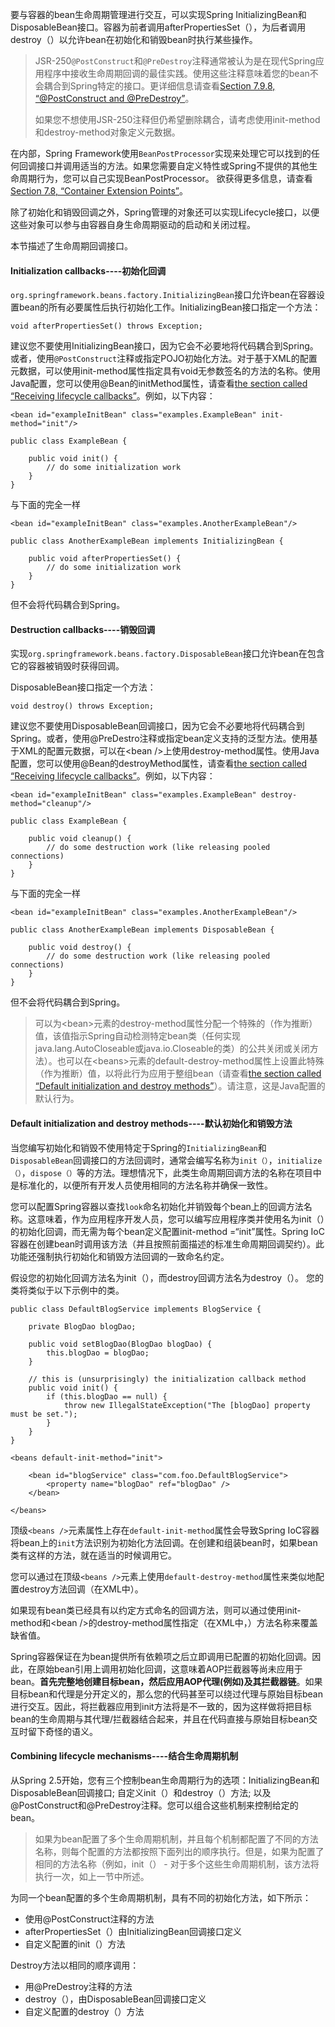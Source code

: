 要与容器的bean生命周期管理进行交互，可以实现Spring InitializingBean和DisposableBean接口。容器为前者调用afterPropertiesSet（），为后者调用destroy（）以允许bean在初始化和销毁bean时执行某些操作。

> JSR-250`@PostConstruct`和`@PreDestroy`注释通常被认为是在现代Spring应用程序中接收生命周期回调的最佳实践。使用这些注释意味着您的bean不会耦合到Spring特定的接口。更详细信息请查看[Section 7.9.8, “@PostConstruct and @PreDestroy”](https://docs.spring.io/spring/docs/4.3.20.RELEASE/spring-framework-reference/htmlsingle/#beans-postconstruct-and-predestroy-annotations)。
>
> 如果您不想使用JSR-250注释但仍希望删除耦合，请考虑使用init-method和destroy-method对象定义元数据。

在内部，Spring Framework使用`BeanPostProcessor`实现来处理它可以找到的任何回调接口并调用适当的方法。如果您需要自定义特性或Spring不提供的其他生命周期行为，您可以自己实现BeanPostProcessor。 欲获得更多信息，请查看[Section 7.8, “Container Extension Points”](https://docs.spring.io/spring/docs/4.3.20.RELEASE/spring-framework-reference/htmlsingle/#beans-factory-extension)。

除了初始化和销毁回调之外，Spring管理的对象还可以实现Lifecycle接口，以便这些对象可以参与由容器自身生命周期驱动的启动和关闭过程。

本节描述了生命周期回调接口。

#### Initialization callbacks----初始化回调

`org.springframework.beans.factory.InitializingBean`接口允许bean在容器设置bean的所有必要属性后执行初始化工作。InitializingBean接口指定一个方法：

```
void afterPropertiesSet() throws Exception;
```

建议您不要使用InitializingBean接口，因为它会不必要地将代码耦合到Spring。或者，使用`@PostConstruct`注释或指定POJO初始化方法。对于基于XML的配置元数据，可以使用init-method属性指定具有void无参数签名的方法的名称。使用Java配置，您可以使用@Bean的initMethod属性，请查看[the section called “Receiving lifecycle callbacks”](https://docs.spring.io/spring/docs/4.3.20.RELEASE/spring-framework-reference/htmlsingle/#beans-java-lifecycle-callbacks)。例如，以下内容：

```
<bean id="exampleInitBean" class="examples.ExampleBean" init-method="init"/>
```

```
public class ExampleBean {

    public void init() {
        // do some initialization work
    }
}
```

与下面的完全一样

```
<bean id="exampleInitBean" class="examples.AnotherExampleBean"/>
```

```
public class AnotherExampleBean implements InitializingBean {

    public void afterPropertiesSet() {
        // do some initialization work
    }
}
```

但不会将代码耦合到Spring。

#### Destruction callbacks----销毁回调

实现`org.springframework.beans.factory.DisposableBean`接口允许bean在包含它的容器被销毁时获得回调。

DisposableBean接口指定一个方法：

```
void destroy() throws Exception;
```

建议您不要使用DisposableBean回调接口，因为它会不必要地将代码耦合到Spring。或者，使用@PreDestro注释或指定bean定义支持的泛型方法。使用基于XML的配置元数据，可以在&lt;bean /&gt;上使用destroy-method属性。使用Java配置，您可以使用@Bean的destroyMethod属性，请查看[the section called “Receiving lifecycle callbacks”](https://docs.spring.io/spring/docs/4.3.20.RELEASE/spring-framework-reference/htmlsingle/#beans-java-lifecycle-callbacks)。例如，以下内容：

```
<bean id="exampleInitBean" class="examples.ExampleBean" destroy-method="cleanup"/>
```

```
public class ExampleBean {

    public void cleanup() {
        // do some destruction work (like releasing pooled connections)
    }
}
```

与下面的完全一样

```
<bean id="exampleInitBean" class="examples.AnotherExampleBean"/>
```

```
public class AnotherExampleBean implements DisposableBean {

    public void destroy() {
        // do some destruction work (like releasing pooled connections)
    }
}
```

但不会将代码耦合到Spring。

> 可以为&lt;bean&gt;元素的destroy-method属性分配一个特殊的（作为推断）值，该值指示Spring自动检测特定bean类（任何实现java.lang.AutoCloseable或java.io.Closeable的类）的公共关闭或关闭方法）。也可以在&lt;beans&gt;元素的default-destroy-method属性上设置此特殊（作为推断）值，以将此行为应用于整组bean（请查看[the section called “Default initialization and destroy methods”](https://docs.spring.io/spring/docs/4.3.20.RELEASE/spring-framework-reference/htmlsingle/#beans-factory-lifecycle-default-init-destroy-methods)）。请注意，这是Java配置的默认行为。

#### Default initialization and destroy methods----默认初始化和销毁方法

当您编写初始化和销毁不使用特定于Spring的`InitializingBean`和`DisposableBean`回调接口的方法回调时，通常会编写名称为`init（）`，`initialize（）`，`dispose（）`等的方法。理想情况下，此类生命周期回调方法的名称在项目中是标准化的，以便所有开发人员使用相同的方法名称并确保一致性。

您可以配置Spring容器以查找`look`命名初始化并销毁每个bean上的回调方法名称。这意味着，作为应用程序开发人员，您可以编写应用程序类并使用名为init（）的初始化回调，而无需为每个bean定义配置init-method =“init”属性。Spring IoC容器在创建bean时调用该方法（并且按照前面描述的标准生命周期回调契约）。此功能还强制执行初始化和销毁方法回调的一致命名约定。

假设您的初始化回调方法名为init（），而destroy回调方法名为destroy（）。 您的类将类似于以下示例中的类。

```
public class DefaultBlogService implements BlogService {

    private BlogDao blogDao;

    public void setBlogDao(BlogDao blogDao) {
        this.blogDao = blogDao;
    }

    // this is (unsurprisingly) the initialization callback method
    public void init() {
        if (this.blogDao == null) {
            throw new IllegalStateException("The [blogDao] property must be set.");
        }
    }
}
```

```
<beans default-init-method="init">

    <bean id="blogService" class="com.foo.DefaultBlogService">
        <property name="blogDao" ref="blogDao" />
    </bean>

</beans>
```

顶级`<beans />`元素属性上存在`default-init-method`属性会导致Spring IoC容器将bean上的`init`方法识别为初始化方法回调。在创建和组装bean时，如果bean类有这样的方法，就在适当的时候调用它。

您可以通过在顶级`<beans />`元素上使用`default-destroy-method`属性来类似地配置destroy方法回调（在XML中）。

如果现有bean类已经具有以约定方式命名的回调方法，则可以通过使用init-method和&lt;bean /&gt;的destroy-method属性指定（在XML中，）方法名称来覆盖缺省值。

Spring容器保证在为bean提供所有依赖项之后立即调用已配置的初始化回调。因此，在原始bean引用上调用初始化回调，这意味着AOP拦截器等尚未应用于bean。**首先完整地创建目标bean，然后应用AOP代理\(例如\)及其拦截器链**。如果目标bean和代理是分开定义的，那么您的代码甚至可以绕过代理与原始目标bean进行交互。因此，将拦截器应用到init方法将是不一致的，因为这样做将把目标bean的生命周期与其代理/拦截器结合起来，并且在代码直接与原始目标bean交互时留下奇怪的语义。

#### Combining lifecycle mechanisms----结合生命周期机制

从Spring 2.5开始，您有三个控制bean生命周期行为的选项：InitializingBean和DisposableBean回调接口; 自定义init（）和destroy（）方法; 以及@PostConstruct和@PreDestroy注释。您可以组合这些机制来控制给定的bean。

> 如果为bean配置了多个生命周期机制，并且每个机制都配置了不同的方法名称，则每个配置的方法都按照下面列出的顺序执行。但是，如果为配置了相同的方法名称（例如，init（） - 对于多个这些生命周期机制，该方法将执行一次，如上一节中所述。

为同一个bean配置的多个生命周期机制，具有不同的初始化方法，如下所示：

* 使用@PostConstruct注释的方法
* afterPropertiesSet（）由InitializingBean回调接口定义
* 自定义配置的init（）方法

Destroy方法以相同的顺序调用：

* 用@PreDestroy注释的方法
* destroy（），由DisposableBean回调接口定义
* 自定义配置的destroy（）方法



